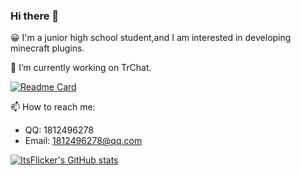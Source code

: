 ### Hi there 👋

😀 I'm a junior high school student,and I am interested in developing minecraft plugins.

🔭 I’m currently working on TrChat.

[![Readme Card](https://github-readme-stats.vercel.app/api/pin/?username=FlickerProjects&repo=TrChat)](https://github.com/FlickerProjects/TrChat)

📫 How to reach me:
- QQ: 1812496278
- Email: 1812496278@qq.com

[![ItsFlicker's GitHub stats](https://github-readme-stats.vercel.app/api?username=ItsFlicker&show_icons=true)](https://github.com/anuraghazra/github-readme-stats)

<!--[![Top Langs](https://github-readme-stats.vercel.app/api/top-langs/?username=ItsFlicker)](https://github.com/anuraghazra/github-readme-stats)-->

<!--
**ItsFlicker/ItsFlicker** is a ✨ _special_ ✨ repository because its `README.md` (this file) appears on your GitHub profile.

Here are some ideas to get you started:

- 🔭 I’m currently working on ...
- 🌱 I’m currently learning ...
- 👯 I’m looking to collaborate on ...
- 🤔 I’m looking for help with ...
- 💬 Ask me about ...
- 📫 How to reach me: ...
- 😄 Pronouns: ...
- ⚡ Fun fact: ...
-->

